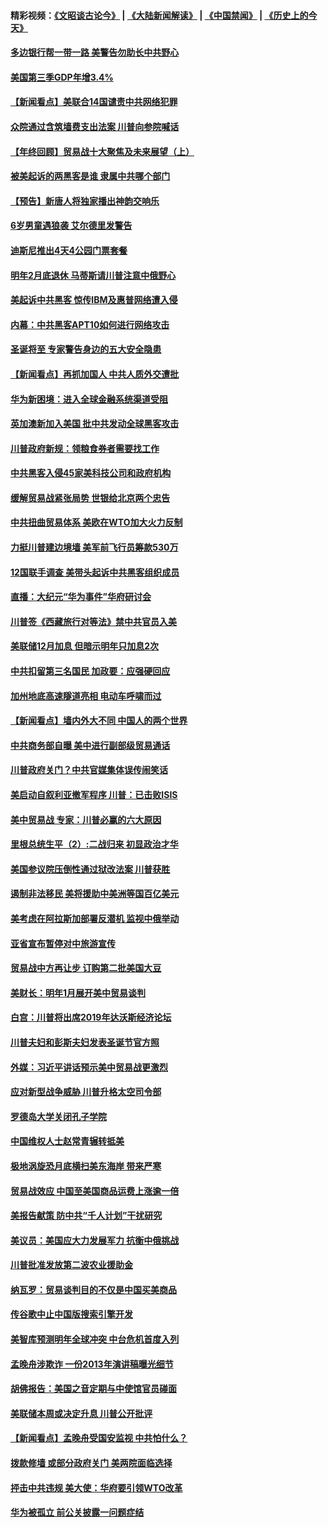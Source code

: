 #### 精彩视频：[《文昭谈古论今》](https://github.com/gfw-breaker/wenzhao/blob/master/README.md?t=12211831) | [《大陆新闻解读》](https://github.com/gfw-breaker/ntdtv-comedy/blob/master/README.md?t=12211831) | [《中国禁闻》](https://github.com/gfw-breaker/ntdtv-news/blob/master/README.md?t=12211831) | [《历史上的今天》](https://github.com/gfw-breaker/today-in-history/blob/master/README.md?t=12211831) 

#### [多边银行帮一带一路 美警告勿助长中共野心](../pages/nsc412/n10925309.md?t=12211831) 

#### [美国第三季GDP年增3.4%](../pages/nsc412/n10925088.md?t=12211831) 

#### [【新闻看点】美联合14国谴责中共网络犯罪](../pages/nsc412/n10925163.md?t=12211831) 

#### [众院通过含筑墙费支出法案 川普向参院喊话](../pages/nsc412/n10925061.md?t=12211831) 

#### [【年终回顾】贸易战十大聚焦及未来展望（上）](../pages/nsc412/n10918329.md?t=12211831) 

#### [被美起诉的两黑客是谁 隶属中共哪个部门](../pages/nsc412/n10923895.md?t=12211831) 

#### [【预告】新唐人将独家播出神韵交响乐](../pages/nsc412/n10912037.md?t=12211831) 

#### [6岁男童遇狼袭 艾尔德里发警告](../pages/nsc412/n10923890.md?t=12211831) 

#### [迪斯尼推出4天4公园门票套餐](../pages/nsc412/n10923825.md?t=12211831) 

#### [明年2月底退休 马蒂斯请川普注意中俄野心](../pages/nsc412/n10923696.md?t=12211831) 

#### [美起诉中共黑客 惊传IBM及惠普网络遭入侵](../pages/nsc412/n10923571.md?t=12211831) 

#### [内幕：中共黑客APT10如何进行网络攻击](../pages/nsc412/n10923423.md?t=12211831) 

#### [圣诞将至 专家警告身边的五大安全隐患](../pages/nsc412/n10923394.md?t=12211831) 

#### [【新闻看点】再抓加国人 中共人质外交遭批](../pages/nsc412/n10922846.md?t=12211831) 

#### [华为新困境：进入全球金融系统渠道受阻](../pages/nsc412/n10923369.md?t=12211831) 

#### [英加澳新加入美国 批中共发动全球黑客攻击](../pages/nsc412/n10923357.md?t=12211831) 

#### [川普政府新规：领粮食券者需要找工作](../pages/nsc412/n10923162.md?t=12211831) 

#### [中共黑客入侵45家美科技公司和政府机构](../pages/nsc412/n10923136.md?t=12211831) 

#### [缓解贸易战紧张局势 世银给北京两个忠告](../pages/nsc412/n10923048.md?t=12211831) 

#### [中共扭曲贸易体系 美欧在WTO加大火力反制](../pages/nsc412/n10922906.md?t=12211831) 

#### [力挺川普建边境墙 美军前飞行员筹款530万](../pages/nsc412/n10922736.md?t=12211831) 

#### [12国联手调查 美带头起诉中共黑客组织成员](../pages/nsc412/n10922820.md?t=12211831) 

#### [直播：大纪元“华为事件”华府研讨会](../pages/nsc412/n10921256.md?t=12211831) 

#### [川普签《西藏旅行对等法》禁中共官员入美](../pages/nsc412/n10921242.md?t=12211831) 

#### [美联储12月加息 但暗示明年只加息2次](../pages/nsc412/n10920893.md?t=12211831) 

#### [中共扣留第三名国民 加政要：应强硬回应](../pages/nsc412/n10920887.md?t=12211831) 

#### [加州地底高速隧道亮相 电动车呼啸而过](../pages/nsc412/n10920767.md?t=12211831) 

#### [【新闻看点】墙内外大不同 中国人的两个世界](../pages/nsc412/n10920712.md?t=12211831) 

#### [中共商务部自曝 美中进行副部级贸易通话](../pages/nsc412/n10920635.md?t=12211831) 

#### [川普政府关门？中共官媒集体误传闹笑话](../pages/nsc412/n10920340.md?t=12211831) 

#### [美启动自叙利亚撤军程序 川普：已击败ISIS](../pages/nsc412/n10920579.md?t=12211831) 

#### [美中贸易战 专家：川普必赢的六大原因](../pages/nsc412/n10920421.md?t=12211831) 

#### [里根总统生平（2）:二战归来 初显政治才华](../pages/nsc412/n10919484.md?t=12211831) 

#### [美国参议院压倒性通过狱改法案 川普获胜](../pages/nsc412/n10919122.md?t=12211831) 

#### [遏制非法移民 美将援助中美洲等国百亿美元](../pages/nsc412/n10919532.md?t=12211831) 

#### [美考虑在阿拉斯加部署反潜机 监视中俄举动](../pages/nsc412/n10919530.md?t=12211831) 

#### [亚省宣布暂停对中旅游宣传](../pages/nsc412/n10924180.md?t=12211831) 

#### [贸易战中方再让步 订购第二批美国大豆](../pages/nsc412/n10919154.md?t=12211831) 

#### [美财长：明年1月展开美中贸易谈判](../pages/nsc412/n10918842.md?t=12211831) 

#### [白宫：川普将出席2019年达沃斯经济论坛](../pages/nsc412/n10918624.md?t=12211831) 

#### [川普夫妇和彭斯夫妇发表圣诞节官方照](../pages/nsc412/n10918717.md?t=12211831) 

#### [外媒：习近平讲话预示美中贸易战更激烈](../pages/nsc412/n10918487.md?t=12211831) 

#### [应对新型战争威胁 川普升格太空司令部](../pages/nsc412/n10918501.md?t=12211831) 

#### [罗德岛大学关闭孔子学院](../pages/nsc412/n10918386.md?t=12211831) 

#### [中国维权人士赵常青辗转抵美](../pages/nsc412/n10918437.md?t=12211831) 

#### [极地涡旋恐月底横扫美东海岸 带来严寒](../pages/nsc412/n10918366.md?t=12211831) 

#### [贸易战效应 中国至美国商品运费上涨逾一倍](../pages/nsc412/n10918337.md?t=12211831) 

#### [美报告献策 防中共“千人计划”干扰研究](../pages/nsc412/n10916712.md?t=12211831) 

#### [美议员：美国应大力发展军力 抗衡中俄挑战](../pages/nsc412/n10917600.md?t=12211831) 

#### [川普批准发放第二波农业援助金](../pages/nsc412/n10916962.md?t=12211831) 

#### [纳瓦罗：贸易谈判目的不仅是中国买美商品](../pages/nsc412/n10917018.md?t=12211831) 

#### [传谷歌中止中国版搜索引擎开发](../pages/nsc412/n10917439.md?t=12211831) 

#### [美智库预测明年全球冲突 中台危机首度入列](../pages/nsc412/n10916856.md?t=12211831) 

#### [孟晚舟涉欺诈 一份2013年演讲稿曝光细节](../pages/nsc412/n10916405.md?t=12211831) 

#### [胡佛报告：美国之音定期与中使馆官员碰面](../pages/nsc412/n10916158.md?t=12211831) 

#### [美联储本周或决定升息 川普公开批评](../pages/nsc412/n10916516.md?t=12211831) 

#### [【新闻看点】孟晚舟受国安监视 中共怕什么？](../pages/nsc412/n10916290.md?t=12211831) 

#### [拨款修墙 或部分政府关门 美两院面临选择](../pages/nsc412/n10916254.md?t=12211831) 

#### [抨击中共违规 美大使：华府要引领WTO改革](../pages/nsc412/n10916337.md?t=12211831) 

#### [华为被孤立 前公关披露一问题症结](../pages/nsc412/n10916224.md?t=12211831) 

